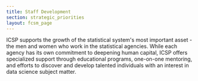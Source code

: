```yaml
---
title: Staff Development
section: strategic_priorities
layout: fcsm_page
---
```

<p>ICSP supports the growth of the statistical system's most important asset - the men and women who work in the statistical agencies. While each agency has its own commitment to deepening human capital, ICSP offers specialized support through educational programs, one-on-one mentoring, and efforts to discover and develop talented individuals with an interest in data science subject matter.</p>
